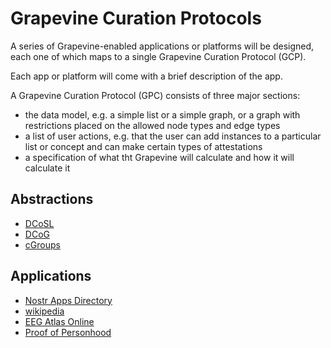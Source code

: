 Grapevine Curation Protocols
=====

A series of Grapevine-enabled applications or platforms will be designed, each one of which maps to a single Grapevine Curation Protocol (GCP).

Each app or platform will come with a brief description of the app.

A Grapevine Curation Protocol (GPC) consists of three major sections:

- the data model, e.g. a simple list or a simple graph, or a graph with restrictions placed on the allowed node types and edge types
- a list of user actions, e.g. that the user can add instances to a particular list or concept and can make certain types of attestations
- a specification of what tht Grapevine will calculate and how it will calculate it

## Abstractions
- [DCoSL](DCoSL.md)
- [DCoG](DCoG.md)
- [cGroups](cGroups.md)

## Applications
- [Nostr Apps Directory](nostrAppsDirectory.md)
- [wikipedia](wiki.md)
- [EEG Atlas Online](eegAtlasOnline.md)
- [Proof of Personhood](proofOfPersonhood.md)
